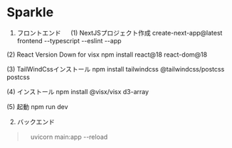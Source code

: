 # Sparkle


1. フロントエンド
　
(1) NextJSプロジェクト作成
create-next-app@latest frontend --typescript --eslint --app

(2) React Version Down for visx
npm install react@18 react-dom@18

(3) TailWindCssインストール
npm install tailwindcss @tailwindcss/postcss postcss

(4) インストール
npm install @visx/visx d3-array

(5) 起動
npm run dev

2. バックエンド

 >　uvicorn main:app --reload     


